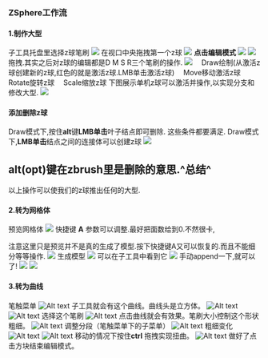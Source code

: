 ### ZSphere工作流
#### 1.制作大型
子工具托盘里选择z球笔刷
![](./res/iShot_2023-07-28_23.23.19.png)
在视口中央拖拽第一个z球
![](./res/iShot_2023-07-28_23.23.31.png)
**点击编辑模式**
![](./res/iShot_2023-07-28_23.23.42.png)
![](./res/iShot_2023-07-28_23.24.15.png)
拖拽.其实之后对z球的编辑都是D M S R三个笔刷的操作.
![](./res/iShot_2023-07-28_23.24.44.png)
&emsp;Draw绘制(从激活z球创建新的z球,红色的就是激活z球.LMB单击激活z球)
&emsp;Move移动激活z球
&emsp;Rotate旋转z球
&emsp;Scale缩放z球
下图展示单机z球可以激活并操作,以实现分支和修改大型.
![](./res/iShot_2023-07-28_23.26.06.png)

#### 添加删除z球
Draw模式下,按住**alt**键**LMB单击**叶子结点即可删除.
这些条件都要满足.
Draw模式下,**LMB单击**结点之间的连接体可以创建z球
![](./res/iShot_2023-07-29_07.49.21.png)

## alt(opt)键在zbrush里是删除的意思.^总结^
以上操作可以使我们的z球推出任何的大型.
#### 2.转为网格体

预览网格体
![](./res/iShot_2023-07-28_23.37.55.png)
快捷键 **A**
参数可以调整.最好把面数给到0.不然很卡,

注意这里只是预览并不是真的生成了模型.按下快捷键A又可以恢复的.而且不能细分等等操作.
![](./res/iShot_2023-07-28_23.37.58.png)
生成模型
![](./res/iShot_2023-07-28_23.40.36.png)
可以在子工具中看到它
![](./res/iShot_2023-07-28_23.40.46.png)
手动append一下,就可以了!
![](./res/iShot_2023-07-28_23.41.12.png)
![](./res/iShot_2023-07-28_23.41.47.png)



#### 3.转为曲线
笔触菜单
![Alt text](./res/Snipaste_2023-08-10_15-06-32.png)
子工具就会有这个曲线。曲线头是立方体。
![Alt text](./res/Snipaste_2023-08-10_15-07-05.png)
![Alt text](./res/Snipaste_2023-08-10_15-07-11.png)
选择这个笔刷
![Alt text](./res/Snipaste_2023-08-10_15-08-30.png)
点击曲线就会有效果。笔刷大小控制这个形状粗细。
![Alt text](./res/Snipaste_2023-08-10_15-08-36.png)
调整分段（笔触菜单下的子菜单）
![Alt text](./res/Snipaste_2023-08-10_15-10-23.png)
粗细变化
![Alt text](./res/Snipaste_2023-08-10_15-11-12.png)
![Alt text](./res/Snipaste_2023-08-10_15-11-22.png)
移动的情况下按住**ctrl** 拖拽实现扭曲。
![Alt text](./res/Snipaste_2023-08-10_15-15-41.png)
做好了点击方块结束编辑模式。
